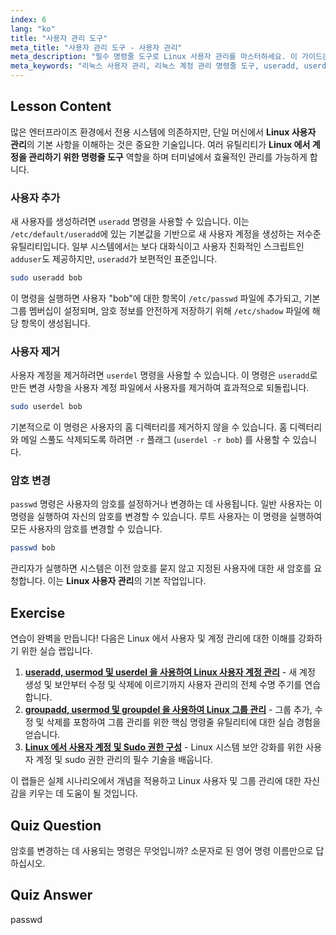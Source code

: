 ```yaml
---
index: 6
lang: "ko"
title: "사용자 관리 도구"
meta_title: "사용자 관리 도구 - 사용자 관리"
meta_description: "필수 명령줄 도구로 Linux 사용자 관리를 마스터하세요. 이 가이드는 Linux 에서 계정 관리를 위한 useradd, userdel, passwd 사용법을 다루며 초보자에게 적합합니다."
meta_keywords: "리눅스 사용자 관리, 리눅스 계정 관리 명령줄 도구, useradd, userdel, passwd, 리눅스 계정, 리눅스 사용자 관리"
---
```


## Lesson Content

많은 엔터프라이즈 환경에서 전용 시스템에 의존하지만, 단일 머신에서 **Linux 사용자 관리**의 기본 사항을 이해하는 것은 중요한 기술입니다. 여러 유틸리티가 **Linux 에서 계정을 관리하기 위한 명령줄 도구** 역할을 하며 터미널에서 효율적인 관리를 가능하게 합니다.

### 사용자 추가

새 사용자를 생성하려면 `useradd` 명령을 사용할 수 있습니다. 이는 `/etc/default/useradd`에 있는 기본값을 기반으로 새 사용자 계정을 생성하는 저수준 유틸리티입니다. 일부 시스템에서는 보다 대화식이고 사용자 친화적인 스크립트인 `adduser`도 제공하지만, `useradd`가 보편적인 표준입니다.

```bash
sudo useradd bob
```

이 명령을 실행하면 사용자 "bob"에 대한 항목이 `/etc/passwd` 파일에 추가되고, 기본 그룹 멤버십이 설정되며, 암호 정보를 안전하게 저장하기 위해 `/etc/shadow` 파일에 해당 항목이 생성됩니다.

### 사용자 제거

사용자 계정을 제거하려면 `userdel` 명령을 사용할 수 있습니다. 이 명령은 `useradd`로 만든 변경 사항을 사용자 계정 파일에서 사용자를 제거하여 효과적으로 되돌립니다.

```bash
sudo userdel bob
```

기본적으로 이 명령은 사용자의 홈 디렉터리를 제거하지 않을 수 있습니다. 홈 디렉터리와 메일 스풀도 삭제되도록 하려면 `-r` 플래그 (`userdel -r bob`) 를 사용할 수 있습니다.

### 암호 변경

`passwd` 명령은 사용자의 암호를 설정하거나 변경하는 데 사용됩니다. 일반 사용자는 이 명령을 실행하여 자신의 암호를 변경할 수 있습니다. 루트 사용자는 이 명령을 실행하여 모든 사용자의 암호를 변경할 수 있습니다.

```bash
passwd bob
```

관리자가 실행하면 시스템은 이전 암호를 묻지 않고 지정된 사용자에 대한 새 암호를 요청합니다. 이는 **Linux 사용자 관리**의 기본 작업입니다.

## Exercise

연습이 완벽을 만듭니다! 다음은 Linux 에서 사용자 및 계정 관리에 대한 이해를 강화하기 위한 실습 랩입니다.

1. **[useradd, usermod 및 userdel 을 사용하여 Linux 사용자 계정 관리](https://labex.io/ko/labs/comptia-manage-linux-user-accounts-with-useradd-usermod-and-userdel-590837)** - 새 계정 생성 및 보안부터 수정 및 삭제에 이르기까지 사용자 관리의 전체 수명 주기를 연습합니다.
2. **[groupadd, usermod 및 groupdel 을 사용하여 Linux 그룹 관리](https://labex.io/ko/labs/comptia-manage-linux-groups-with-groupadd-usermod-and-groupdel-590836)** - 그룹 추가, 수정 및 삭제를 포함하여 그룹 관리를 위한 핵심 명령줄 유틸리티에 대한 실습 경험을 얻습니다.
3. **[Linux 에서 사용자 계정 및 Sudo 권한 구성](https://labex.io/ko/labs/comptia-configure-user-accounts-and-sudo-privileges-in-linux-590856)** - Linux 시스템 보안 강화를 위한 사용자 계정 및 sudo 권한 관리의 필수 기술을 배웁니다.

이 랩들은 실제 시나리오에서 개념을 적용하고 Linux 사용자 및 그룹 관리에 대한 자신감을 키우는 데 도움이 될 것입니다.

## Quiz Question

암호를 변경하는 데 사용되는 명령은 무엇입니까? 소문자로 된 영어 명령 이름만으로 답하십시오.

## Quiz Answer

passwd
